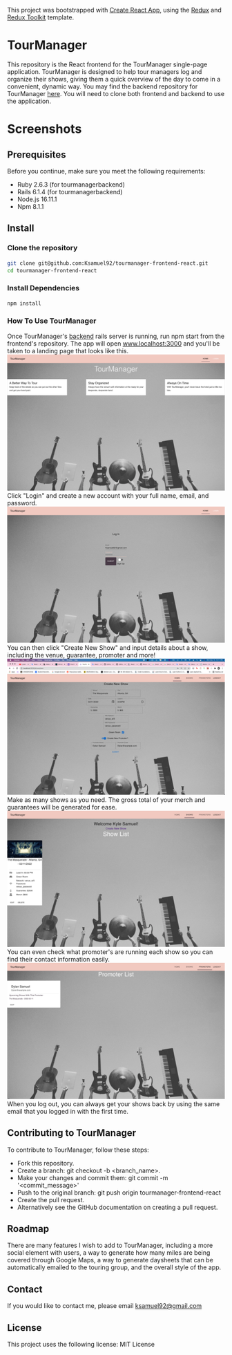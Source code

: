 This project was bootstrapped with [Create React App](https://github.com/facebook/create-react-app), using the [Redux](https://redux.js.org/) and [Redux Toolkit](https://redux-toolkit.js.org/) template.

# TourManager

This repository is the React frontend for the TourManager single-page application. TourManager is designed to help tour managers log and organize their shows, giving them a quick overview of the day to come in a convenient, dynamic way. You may find the backend repository for TourManager [here](https://github.com/Ksamuel92/tourmanager-backend-react). You will need to clone both frontend and backend to use the application.

# Screenshots

## Prerequisites

Before you continue, make sure you meet the following requirements:

- Ruby 2.6.3 (for tourmanagerbackend)
- Rails 6.1.4 (for tourmanagerbackend)
- Node.js 16.11.1
- Npm 8.1.1

## Install

### Clone the repository

```bash
git clone git@github.com:Ksamuel92/tourmanager-frontend-react.git
cd tourmanager-frontend-react
```

### Install Dependencies

```bash
npm install
```

### How To Use TourManager

Once TourManager's [backend](https://github.com/Ksamuel92/tourmanager-backend-react) rails server is running, run npm start from the frontend's repository. The app will open www.localhost:3000 and you'll be taken to a landing page that looks like this.
![LandingPage](public/assets/LandingPage.png)
Click "Login" and create a new account with your full name, email, and password.
![Login](public/assets/LogIn.png)
You can then click "Create New Show" and input details about a show, including the venue, guarantee, promoter and more!
![CreateNewShow](public/assets/CreateNewShow.png)
Make as many shows as you need. The gross total of your merch and guarantees will be generated for ease.
![ShowList](public/assets/ShowList.png)
You can even check what promoter's are running each show so you can find their contact information easily.
![PromoterList](public/assets/PromoterList.png)
When you log out, you can always get your shows back by using the same email that you logged in with the first time.

## Contributing to TourManager

To contribute to TourManager, follow these steps:

- Fork this repository.
- Create a branch: git checkout -b <branch_name>.
- Make your changes and commit them: git commit -m '<commit_message>'
- Push to the original branch: git push origin tourmanager-frontend-react
- Create the pull request.
- Alternatively see the GitHub documentation on creating a pull request.

## Roadmap

There are many features I wish to add to TourManager, including a more social element with users, a way to generate how many miles are being covered through Google Maps, a way to generate daysheets that can be automatically emailed to the touring group, and the overall style of the app.

## Contact

If you would like to contact me, please email ksamuel92@gmail.com

## License

This project uses the following license: MIT License
